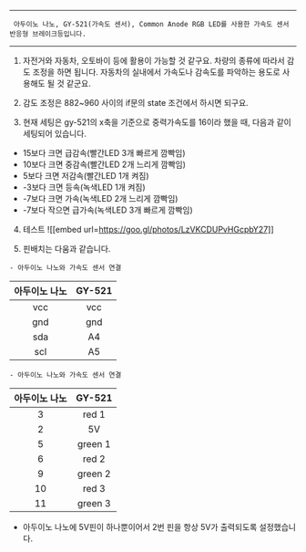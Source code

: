 
 
***
     아두이노 나노, GY-521(가속도 센서), Common Anode RGB LED를 사용한 가속도 센서 반응형 브레이크등입니다. 
***

1. 자전거와 자동차, 오토바이 등에 활용이 가능할 것 같구요. 차량의 종류에 따라서 감도 조정을 하면 됩니다. 자동차의 실내에서 가속도나 감속도를 파악하는 용도로 사용해도 될 것 같군요. 

2. 감도 조정은 882~960 사이의 if문의 state 조건에서 하시면 되구요. 

3. 현재 세팅은 gy-521의 x축을 기준으로 중력가속도를 16이라 했을 때, 다음과 같이 세팅되어 있습니다. 

 - 15보다 크면 급감속(빨간LED 3개 빠르게 깜빡임)
 - 10보다 크면 중감속(빨간LED 2개 느리게 깜빡임)
 - 5보다 크면 저감속(빨간LED 1개 켜짐)
 - -3보다 크면 등속(녹색LED 1개 켜짐)
 - -7보다 크면 가속(녹색LED 2개 느리게 깜빡임)
 - -7보다 작으면 급가속(녹색LED 3개 빠르게 깜빡임)

4. 테스트
![[embed url=https://goo.gl/photos/LzVKCDUPvHGcpbY27]]

5. 핀배치는 다움과 같습니다. 
~~~
- 아두이노 나노와 가속도 센서 연결
~~~   
| 아두이노 나노  | GY-521 |
| :------------: | :-----------: |
| vcc           |   vcc       |
| gnd           |   gnd       |
| sda           |   A4        |
| scl           |   A5        |

~~~
- 아두이노 나노와 가속도 센서 연결    
~~~
| 아두이노 나노  | GY-521 |
| :------------: | :-----------: |
| 3           |   red 1       |
|  2          |   5V       |
|   5         |   green 1        |
|    6        |   red 2        |
|   9         |   green 2        |
|    10        |   red 3        |
|    11        |   green 3        |
  
 - 아두이노 나노에 5V핀이 하나뿐이어서 2번 핀을 항상 5V가 출력되도록 설정했습니다. 
